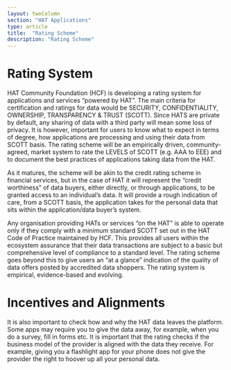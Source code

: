 ```yaml
---
layout: twoColumn
section: "HAT Applications"
type: article
title:  "Rating Scheme"
description: "Rating Scheme"
---
```


# Rating System

HAT Community Foundation (HCF) is developing a rating system for applications and services “powered by HAT”. The main criteria for certification and ratings for data would be SECURITY, CONFIDENTIALITY, OWNERSHIP, TRANSPARENCY & TRUST (SCOTT). Since HATS are private by default, any sharing of data with a third party will mean some loss of privacy. It is however, important for users to know what to expect in terms of degree, how applications are processing and using their data from SCOTT basis. The rating scheme will be an empirically driven, community-agreed, market system to rate the LEVELS of SCOTT (e.g. AAA to EEE) and to document the best practices of applications taking data from the HAT.

As it matures, the scheme will be akin to the credit rating scheme in financial services, but in the case of HAT it will represent the “credit worthiness” of data buyers, either directly, or through applications, to be granted access to an individual’s data. It will provide a rough indication of care, from a SCOTT basis, the application takes for the personal data that sits within the application/data buyer’s system.


Any organisation providing HATs or services “on the HAT” is able to operate only if they comply with a minimum standard SCOTT set out in the HAT Code of Practice maintained by HCF. This provides all users within the ecosystem assurance that their data transactions are subject to a basic but comprehensive level of compliance to a standard level. The rating scheme goes beyond this to give users an “at a glance” indication of the quality of data offers posted by accredited data shoppers. The rating system is empirical, evidence-based and evolving.

# Incentives and Alignments

It is also important to check how and why the HAT data leaves the platform. Some apps may require you to give the data away, for example, when you do a survey, fill in forms etc. It is important that the rating checks if the business model of the provider is aligned with the data they receive. For example, giving you a flashlight app for your phone does not give the provider the right to hoover up all your personal data.
